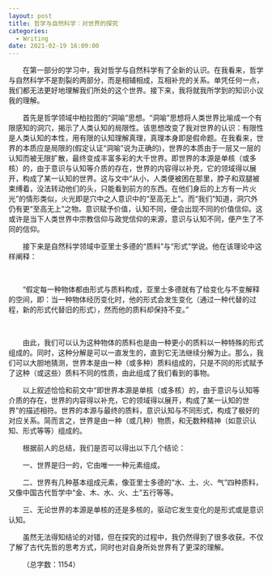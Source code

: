```yaml
---
layout: post
title: 哲学与自然科学：对世界的探究
categories:
  - Writing
date: 2021-02-19 16:09:00
---
```


&emsp;&emsp;在第一部分的学习中，我对哲学与自然科学有了全新的认识。在我看来，哲学与自然科学不是割裂的两部分，而是相辅相成，互相补充的关系。单凭任何一点，我们都无法更好地理解我们所处的这个世界。接下来，我将就我所学到的知识小议我的理解。

&emsp;&emsp;首先是哲学领域中柏拉图的“洞喻”思想。“洞喻”思想将人类世界比喻成一个有限感知的洞穴，揭示了人类认知的局限性。该思想改变了我对世界的认识：有限性是人类认知的本性，用有限的认知理解真理，真理本身即是假命题。在我看来，世界的本质应是局限的(假定认证“洞喻”说为正确的)，世界的本质由于一层又一层的认知而被无限扩散，最终变成丰富多彩的大千世界。即世界的本源是单核（或多核）的，由于意识与认知等介质的存在，世界的内容得以补充，它的领域得以展开，构成了某一认知的世界。这与文中“从小，人类便被困在那里，脖子和双腿被束缚着，没法转动他们的头，只能看到前方的东西。在他们身后的上方有一片火光”的情形类似，火光即是穴中之人意识中的“至高无上”。而“我们”知道，洞穴外仍有更“至高无上”之物。意识赋予价值，认知不同，便会出现不同的价值信仰。这或许是当下人类世界中宗教信仰与政党信仰的来源，意识与认知不同，便产生了不同的信仰。

&emsp;&emsp;接下来是自然科学领域中亚里士多德的“质料”与“形式”学说。他在该理论中这样阐释：

&nbsp;

&emsp;&emsp;“假定每一种物体都由形式与质料构成，亚里士多德就有了给变化与不变解释的空间，即：当一种物体经历变化时，他的形式会发生变化（通过一种代替的过程，新的形式代替旧的形式），然而他的质料却保持不变。”

&nbsp;

&emsp;&emsp;由此，我们可以认为这种物体的质料也是由一种更小的质料以一种特殊的形式组成的。同时，这种分解是可以一直发生的，直到它无法继续分解为止。那么，我们可以大胆地猜测，世界本是由一种（或多种）质料组成的，只是不同的形式赋予了这种（或这些）质料不同的性质，由此组成了我们看到的事物。

&emsp;&emsp;以上叙述恰恰和前文中“即世界本源是单核（或多核）的，由于意识与认知等介质的存在，世界的内容得以补充，它的领域得以展开，构成了某一认知的世界”的描述相符。世界的本源与最终的质料，意识认知与不同形式，构成了极好的对应关系。简而言之，世界是由一种（或几种）物质，和无数种精神（如意识认知、形式等等）组成的。

&emsp;&emsp;根据前人的总结，我们是否可以得出以下几个结论：

&emsp;&emsp;一、世界是归一的，它由唯一一种元素组成。

&emsp;&emsp;二、世界有几种基本组成元素，像亚里士多德的“水、土、火、气”四种质料，又像中国古代哲学中“金、木、水、火、土”五行等等。

&emsp;&emsp;三、无论世界的本源是单核的还是多核的，驱动它发生变化的是形式或是意识认知。

&emsp;&emsp;虽然无法得知结论的对错，但在探究的过程中，我仍然得到了很多收获。不仅了解了古代先哲的思考方式，同时也对自身所处世界有了更深的理解。

&emsp;&emsp;（总字数：1154）
